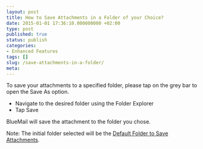 ```yaml
---
layout: post
title: How to Save Attachments in a Folder of your Choice?
date: 2015-01-01 17:36:10.000000000 +02:00
type: post
published: true
status: publish
categories:
- Enhanced Features
tags: []
slug: /save-attachments-in-a-folder/
meta:
---
```


To save your attachments to a specified folder, please tap on the grey bar to open the Save As option.

* Navigate to the desired folder using the Folder Explorer
* Tap Save

BlueMail will save the attachment to the folder you chose.

Note: The initial folder selected will be the [Default Folder to Save Attachments](/default-folder-save-attachments/).